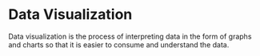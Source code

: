 # Data Visualization
Data visualization is the process of interpreting data in the form of graphs and charts so that it is easier to consume and understand the data.
